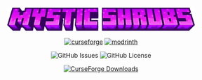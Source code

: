 
<p align="center"><img width=85% src="https://raw.githubusercontent.com/Starexify/MysticShrubs/main/src/main/resources/mystic_shrubs_logo.png?token=GHSAT0AAAAAACTBPAKNL3JURXLNIEX2UESSZVJ5Q2A"></p>

<p align="center">
  <a href="https://minecraft.curseforge.com/projects/mystic-shrubs"><img alt="curseforge" height="56" src="https://cdn.jsdelivr.net/npm/@intergrav/devins-badges@3/assets/cozy/available/curseforge_vector.svg"></a>
  <a href="https://modrinth.com/mod/mystic-shrubs"><img alt="modrinth" height="56" src="https://cdn.jsdelivr.net/npm/@intergrav/devins-badges@3/assets/cozy/available/modrinth_vector.svg"></a>
</p>

<p align="center">
  <img alt="GitHub Issues" src="https://img.shields.io/github/issues/Starexify/MysticShrubs?style=for-the-badge&link=https%3A%2F%2Fgithub.com%2FStarexify%2FMysticShrubs%2Fissues">
  <img alt="GitHub License" src="https://img.shields.io/github/license/Starexify/MysticShrubs?style=for-the-badge&link=https%3A%2F%2Fgithub.com%2FStarexify%2FMysticShrubs%2Fblob%2Fmain%2FLICENSE">

</p>

<p align="center"><a href="https://minecraft.curseforge.com/projects/mystic-shrubs"><img alt="CurseForge Downloads" src="http://cf.way2muchnoise.eu/full_cosmicore_downloads.svg?badge_style=flat"></a></p>
